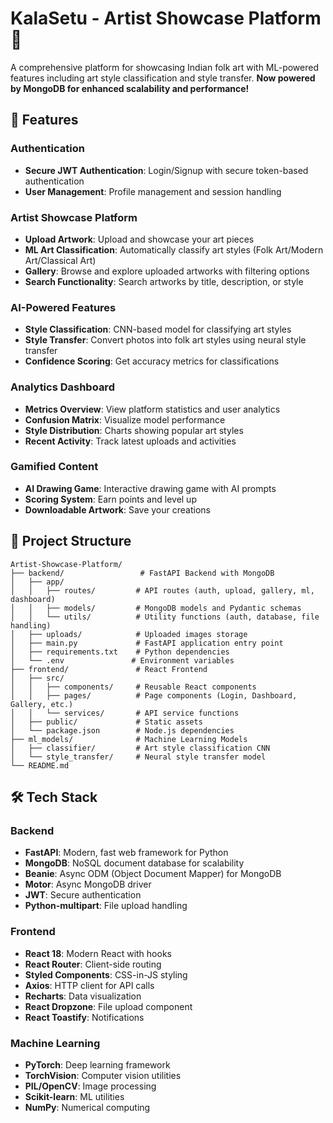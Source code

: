 # KalaSetu - Artist Showcase Platform 🎨

A comprehensive platform for showcasing Indian folk art with ML-powered features including art style classification and style transfer. **Now powered by MongoDB for enhanced scalability and performance!**

## 🚀 Features

### Authentication
- **Secure JWT Authentication**: Login/Signup with secure token-based authentication
- **User Management**: Profile management and session handling

### Artist Showcase Platform
- **Upload Artwork**: Upload and showcase your art pieces
- **ML Art Classification**: Automatically classify art styles (Folk Art/Modern Art/Classical Art)
- **Gallery**: Browse and explore uploaded artworks with filtering options
- **Search Functionality**: Search artworks by title, description, or style

### AI-Powered Features
- **Style Classification**: CNN-based model for classifying art styles
- **Style Transfer**: Convert photos into folk art styles using neural style transfer
- **Confidence Scoring**: Get accuracy metrics for classifications

### Analytics Dashboard
- **Metrics Overview**: View platform statistics and user analytics
- **Confusion Matrix**: Visualize model performance
- **Style Distribution**: Charts showing popular art styles
- **Recent Activity**: Track latest uploads and activities

### Gamified Content
- **AI Drawing Game**: Interactive drawing game with AI prompts
- **Scoring System**: Earn points and level up
- **Downloadable Artwork**: Save your creations

## 📁 Project Structure

```
Artist-Showcase-Platform/
├── backend/                 # FastAPI Backend with MongoDB
│   ├── app/
│   │   ├── routes/         # API routes (auth, upload, gallery, ml, dashboard)
│   │   ├── models/         # MongoDB models and Pydantic schemas
│   │   └── utils/          # Utility functions (auth, database, file handling)
│   ├── uploads/            # Uploaded images storage
│   ├── main.py             # FastAPI application entry point
│   ├── requirements.txt    # Python dependencies
│   └── .env               # Environment variables
├── frontend/               # React Frontend
│   ├── src/
│   │   ├── components/     # Reusable React components
│   │   ├── pages/          # Page components (Login, Dashboard, Gallery, etc.)
│   │   └── services/       # API service functions
│   ├── public/             # Static assets
│   └── package.json        # Node.js dependencies
├── ml_models/              # Machine Learning Models
│   ├── classifier/         # Art style classification CNN
│   └── style_transfer/     # Neural style transfer model
└── README.md
```

## 🛠️ Tech Stack

### Backend
- **FastAPI**: Modern, fast web framework for Python
- **MongoDB**: NoSQL document database for scalability
- **Beanie**: Async ODM (Object Document Mapper) for MongoDB
- **Motor**: Async MongoDB driver
- **JWT**: Secure authentication
- **Python-multipart**: File upload handling

### Frontend  
- **React 18**: Modern React with hooks
- **React Router**: Client-side routing
- **Styled Components**: CSS-in-JS styling
- **Axios**: HTTP client for API calls
- **Recharts**: Data visualization
- **React Dropzone**: File upload component
- **React Toastify**: Notifications

### Machine Learning
- **PyTorch**: Deep learning framework
- **TorchVision**: Computer vision utilities
- **PIL/OpenCV**: Image processing
- **Scikit-learn**: ML utilities
- **NumPy**: Numerical computing







